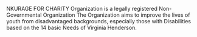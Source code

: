 NKURAGE FOR CHARITY Organization is a legally registered 
Non-Governmental Organization The Organization aims to improve the lives of youth from disadvantaged backgrounds, 
especially those with Disabilities based on the 14 basic Needs of Virginia Henderson.
